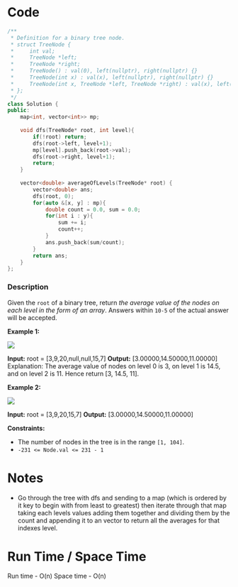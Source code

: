 # Code
```C++
/**
 * Definition for a binary tree node.
 * struct TreeNode {
 *     int val;
 *     TreeNode *left;
 *     TreeNode *right;
 *     TreeNode() : val(0), left(nullptr), right(nullptr) {}
 *     TreeNode(int x) : val(x), left(nullptr), right(nullptr) {}
 *     TreeNode(int x, TreeNode *left, TreeNode *right) : val(x), left(left), right(right) {}
 * };
 */
class Solution {
public:
    map<int, vector<int>> mp;
    
    void dfs(TreeNode* root, int level){
        if(!root) return;
        dfs(root->left, level+1);
        mp[level].push_back(root->val);
        dfs(root->right, level+1);
        return;
    }
    
    vector<double> averageOfLevels(TreeNode* root) {
        vector<double> ans;
        dfs(root, 0);
        for(auto &[x, y] : mp){ 
            double count = 0.0, sum = 0.0;
            for(int i : y){
                sum += i;
                count++;
            }
            ans.push_back(sum/count);
        }
        return ans;
    }
};
```

### Description
Given the `root` of a binary tree, return _the average value of the nodes on each level in the form of an array_. Answers within `10-5` of the actual answer will be accepted.

**Example 1:**

![](https://assets.leetcode.com/uploads/2021/03/09/avg1-tree.jpg)

**Input:** root = [3,9,20,null,null,15,7]
**Output:** [3.00000,14.50000,11.00000]
Explanation: The average value of nodes on level 0 is 3, on level 1 is 14.5, and on level 2 is 11.
Hence return [3, 14.5, 11].

**Example 2:**

![](https://assets.leetcode.com/uploads/2021/03/09/avg2-tree.jpg)

**Input:** root = [3,9,20,15,7]
**Output:** [3.00000,14.50000,11.00000]

**Constraints:**

-   The number of nodes in the tree is in the range `[1, 104]`.
-   `-231 <= Node.val <= 231 - 1`

# Notes
- Go through the tree with dfs and sending to a map (which is ordered by it key to begin with from least to greatest) then iterate through that map taking each levels values adding them together and dividing them by the count and appending it to an vector to return all the averages for that indexes level.
# Run Time / Space Time
Run time - O(n)
Space time - O(n)
